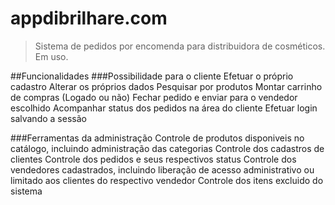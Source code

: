 # appdibrilhare.com

> Sistema de pedidos por encomenda para distribuidora de cosméticos. Em uso.

##Funcionalidades
  ###Possibilidade para o cliente
    Efetuar o próprio cadastro
    Alterar os próprios dados
    Pesquisar por produtos
    Montar carrinho de compras (Logado ou não)
    Fechar pedido e enviar para o vendedor escolhido
    Acompanhar status dos pedidos na área do cliente
    Efetuar login salvando a sessão
  
  ###Ferramentas da administração
    Controle de produtos disponiveis no catálogo, incluindo administração das categorias
    Controle dos cadastros de clientes
    Controle dos pedidos e seus respectivos status
    Controle dos vendedores cadastrados, incluindo liberação de acesso administrativo ou limitado aos clientes do respectivo vendedor
    Controle dos itens excluido do sistema 
